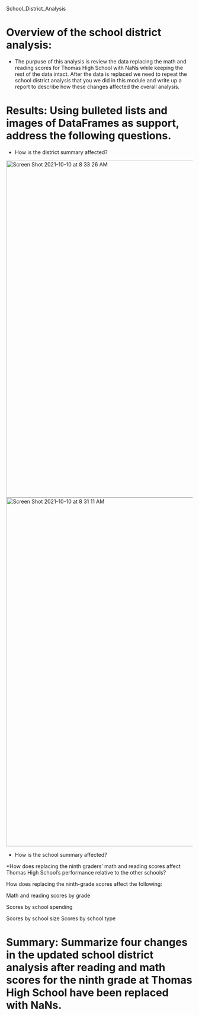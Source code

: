 School_District_Analysis

# Overview of the school district analysis: 
 * The purpuse of this analysis is review the data replacing the math and reading scores for Thomas High School with NaNs while keeping the rest of the data intact. After the data is replaced we need to repeat the school district analysis that you we did in this module and write up a report to describe how these changes affected the overall analysis.

# Results: Using bulleted lists and images of DataFrames as support, address the following questions.

  * How is the district summary affected?
  
  <img width="910" alt="Screen Shot 2021-10-10 at 8 33 26 AM" src="https://user-images.githubusercontent.com/90288638/136700224-a4c99666-bc61-4870-bf79-a4ef32efc8ff.png">

  
<img width="942" alt="Screen Shot 2021-10-10 at 8 31 11 AM" src="https://user-images.githubusercontent.com/90288638/136700189-10925163-a130-4d27-9262-623843d3d448.png">
 

  * How is the school summary affected?
  
  *How does replacing the ninth graders’ math and reading scores affect Thomas High School’s performance relative to the other schools?
  
  How does replacing the ninth-grade scores affect the following:
  
  Math and reading scores by grade
  
  Scores by school spending
  
  Scores by school size
  Scores by school type
  
# Summary: Summarize four changes in the updated school district analysis after reading and math scores for the ninth grade at Thomas High School have been replaced with NaNs.
